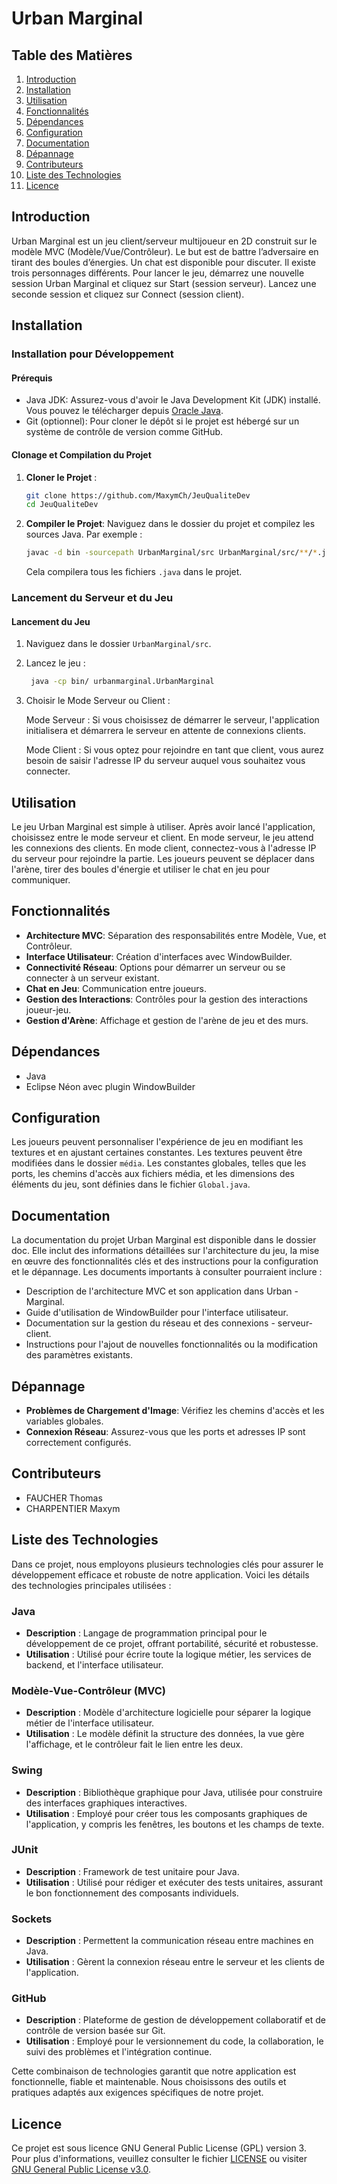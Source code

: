
# Urban Marginal

## Table des Matières
1. [Introduction](#introduction)
2. [Installation](#installation)
3. [Utilisation](#utilisation)
4. [Fonctionnalités](#fonctionnalités)
5. [Dépendances](#dépendances)
6. [Configuration](#configuration)
7. [Documentation](#documentation)
8. [Dépannage](#dépannage)
9. [Contributeurs](#contributeurs)
10. [Liste des Technologies](#liste-des-technologies)
11. [Licence](#licence)

## Introduction
Urban Marginal est un jeu client/serveur multijoueur en 2D construit sur le modèle MVC (Modèle/Vue/Contrôleur). Le but est de battre l’adversaire en tirant des boules d’énergies. Un chat est disponible pour discuter. Il existe trois personnages différents.
Pour lancer le jeu, démarrez une nouvelle session Urban Marginal et cliquez sur Start (session serveur).
Lancez une seconde session et cliquez sur Connect (session client).

## Installation

### Installation pour Développement

#### Prérequis
- Java JDK: Assurez-vous d'avoir le Java Development Kit (JDK) installé. Vous pouvez le télécharger depuis [Oracle Java](https://www.oracle.com/java/technologies/javase-jdk11-downloads.html).
- Git (optionnel): Pour cloner le dépôt si le projet est hébergé sur un système de contrôle de version comme GitHub.

#### Clonage et Compilation du Projet
1. **Cloner le Projet** :
   ``` sh
   git clone https://github.com/MaxymCh/JeuQualiteDev
   cd JeuQualiteDev
   ```

2. **Compiler le Projet**:
   Naviguez dans le dossier du projet et compilez les sources Java. Par exemple :
   ``` sh
   javac -d bin -sourcepath UrbanMarginal/src UrbanMarginal/src/**/*.java
   ```

   Cela compilera tous les fichiers `.java` dans le projet.

### Lancement du Serveur et du Jeu

#### Lancement du Jeu

1. Naviguez dans le dossier `UrbanMarginal/src`.
2. Lancez le jeu :

   ```sh
    java -cp bin/ urbanmarginal.UrbanMarginal 
    ```
3. Choisir le Mode Serveur ou Client :

    Mode Serveur : Si vous choisissez de démarrer le serveur, l'application initialisera et démarrera le serveur en attente de connexions clients.

    Mode Client : Si vous optez pour rejoindre en tant que client, vous aurez besoin de saisir l'adresse IP du serveur auquel vous souhaitez vous connecter.

## Utilisation
Le jeu Urban Marginal est simple à utiliser. Après avoir lancé l'application, choisissez entre le mode serveur et client. En mode serveur, le jeu attend les connexions des clients. En mode client, connectez-vous à l'adresse IP du serveur pour rejoindre la partie. Les joueurs peuvent se déplacer dans l'arène, tirer des boules d'énergie et utiliser le chat en jeu pour communiquer.

## Fonctionnalités
- **Architecture MVC**: Séparation des responsabilités entre Modèle, Vue, et Contrôleur.
- **Interface Utilisateur**: Création d'interfaces avec WindowBuilder.
- **Connectivité Réseau**: Options pour démarrer un serveur ou se connecter à un serveur existant.
- **Chat en Jeu**: Communication entre joueurs.
- **Gestion des Interactions**: Contrôles pour la gestion des interactions joueur-jeu.
- **Gestion d'Arène**: Affichage et gestion de l'arène de jeu et des murs.

## Dépendances
- Java
- Eclipse Néon avec plugin WindowBuilder

## Configuration
Les joueurs peuvent personnaliser l'expérience de jeu en modifiant les textures et en ajustant certaines constantes. Les textures peuvent être modifiées dans le dossier `média`. Les constantes globales, telles que les ports, les chemins d'accès aux fichiers média, et les dimensions des éléments du jeu, sont définies dans le fichier `Global.java`.

## Documentation

La documentation du projet Urban Marginal est disponible dans le dossier doc. Elle inclut des informations détaillées sur l'architecture du jeu, la mise en œuvre des fonctionnalités clés et des instructions pour la configuration et le dépannage. Les documents importants à consulter pourraient inclure :

-  Description de l'architecture MVC et son application dans Urban -  Marginal.
-  Guide d'utilisation de WindowBuilder pour l'interface utilisateur.
-  Documentation sur la gestion du réseau et des connexions -   serveur-client.
-  Instructions pour l'ajout de nouvelles fonctionnalités ou la modification des paramètres existants.

## Dépannage
- **Problèmes de Chargement d'Image**: Vérifiez les chemins d'accès et les variables globales.
- **Connexion Réseau**: Assurez-vous que les ports et adresses IP sont correctement configurés.

## Contributeurs
- FAUCHER Thomas
- CHARPENTIER Maxym

## Liste des Technologies

Dans ce projet, nous employons plusieurs technologies clés pour assurer le développement efficace et robuste de notre application. Voici les détails des technologies principales utilisées :

### Java
- **Description** : Langage de programmation principal pour le développement de ce projet, offrant portabilité, sécurité et robustesse.
- **Utilisation** : Utilisé pour écrire toute la logique métier, les services de backend, et l'interface utilisateur.

### Modèle-Vue-Contrôleur (MVC)
- **Description** : Modèle d'architecture logicielle pour séparer la logique métier de l'interface utilisateur.
- **Utilisation** : Le modèle définit la structure des données, la vue gère l'affichage, et le contrôleur fait le lien entre les deux.

### Swing
- **Description** : Bibliothèque graphique pour Java, utilisée pour construire des interfaces graphiques interactives.
- **Utilisation** : Employé pour créer tous les composants graphiques de l'application, y compris les fenêtres, les boutons et les champs de texte.

### JUnit
- **Description** : Framework de test unitaire pour Java.
- **Utilisation** : Utilisé pour rédiger et exécuter des tests unitaires, assurant le bon fonctionnement des composants individuels.

### Sockets
- **Description** : Permettent la communication réseau entre machines en Java.
- **Utilisation** : Gèrent la connexion réseau entre le serveur et les clients de l'application.

### GitHub
- **Description** : Plateforme de gestion de développement collaboratif et de contrôle de version basée sur Git.
- **Utilisation** : Employé pour le versionnement du code, la collaboration, le suivi des problèmes et l'intégration continue.

Cette combinaison de technologies garantit que notre application est fonctionnelle, fiable et maintenable. Nous choisissons des outils et pratiques adaptés aux exigences spécifiques de notre projet.


## Licence

Ce projet est sous licence GNU General Public License (GPL) version 3. Pour plus d'informations, veuillez consulter le fichier [LICENSE](LICENSE) ou visiter [GNU General Public License v3.0](https://www.gnu.org/licenses/gpl-3.0.html).

